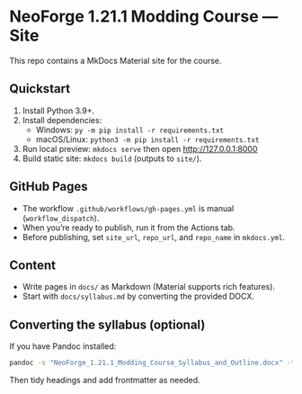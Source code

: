 # NeoForge 1.21.1 Modding Course — Site

This repo contains a MkDocs Material site for the course.

## Quickstart

1) Install Python 3.9+.
2) Install dependencies:
   - Windows: `py -m pip install -r requirements.txt`
   - macOS/Linux: `python3 -m pip install -r requirements.txt`
3) Run local preview: `mkdocs serve` then open http://127.0.0.1:8000
4) Build static site: `mkdocs build` (outputs to `site/`).

## GitHub Pages

- The workflow `.github/workflows/gh-pages.yml` is manual (`workflow_dispatch`).
- When you’re ready to publish, run it from the Actions tab.
- Before publishing, set `site_url`, `repo_url`, and `repo_name` in `mkdocs.yml`.

## Content

- Write pages in `docs/` as Markdown (Material supports rich features).
- Start with `docs/syllabus.md` by converting the provided DOCX.

## Converting the syllabus (optional)

If you have Pandoc installed:

```bash
pandoc -s "NeoForge_1.21.1_Modding_Course_Syllabus_and_Outline.docx" -t gfm -o docs/syllabus.md
```

Then tidy headings and add frontmatter as needed.
